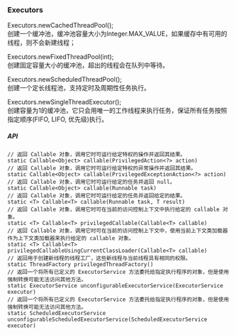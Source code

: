 ### Executors  
Executors.newCachedThreadPool();  
创建一个缓冲池，缓冲池容量大小为Integer.MAX_VALUE，如果缓存中有可用的线程，则不会新建线程；     

Executors.newFixedThreadPool(int);    
创建固定容量大小的缓冲池，超出的线程会在队列中等待。  

Executors.newScheduledThreadPool();    
创建一个定长线程池，支持定时及周期性任务执行。  

Executors.newSingleThreadExecutor();     
创建容量为1的缓冲池，它只会用唯一的工作线程来执行任务，保证所有任务按照指定顺序(FIFO, LIFO, 优先级)执行。    


##### API  
```
// 返回 Callable 对象，调用它时可运行给定特权的操作并返回其结果。
static Callable<Object> callable(PrivilegedAction<?> action)
// 返回 Callable 对象，调用它时可运行给定特权的异常操作并返回其结果。
static Callable<Object> callable(PrivilegedExceptionAction<?> action)
// 返回 Callable 对象，调用它时可运行给定的任务并返回 null。
static Callable<Object> callable(Runnable task)
// 返回 Callable 对象，调用它时可运行给定的任务并返回给定的结果。
static <T> Callable<T> callable(Runnable task, T result)
// 返回 Callable 对象，调用它时可在当前的访问控制上下文中执行给定的 callable 对象。
static <T> Callable<T> privilegedCallable(Callable<T> callable)
// 返回 Callable 对象，调用它时可在当前的访问控制上下文中，使用当前上下文类加载器作为上下文类加载器来执行给定的 callable 对象。
static <T> Callable<T> privilegedCallableUsingCurrentClassLoader(Callable<T> callable)
// 返回用于创建新线程的线程工厂，这些新线程与当前线程具有相同的权限。
static ThreadFactory privilegedThreadFactory()
// 返回一个将所有已定义的 ExecutorService 方法委托给指定执行程序的对象，但是使用强制转换可能无法访问其他方法。
static ExecutorService unconfigurableExecutorService(ExecutorService executor)
// 返回一个将所有已定义的 ExecutorService 方法委托给指定执行程序的对象，但是使用强制转换可能无法访问其他方法。
static ScheduledExecutorService unconfigurableScheduledExecutorService(ScheduledExecutorService executor)
```